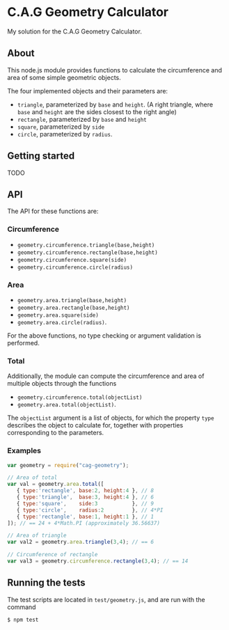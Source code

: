 # C.A.G Geometry Calculator
My solution for the C.A.G Geometry Calculator.

## About
This node.js module provides functions to calculate the circumference and area of some simple geometric objects.

The four implemented objects and their parameters are:

* `triangle`, parameterized by `base` and `height`. (A right triangle, where `base` and `height` are the sides closest to the right angle)
* `rectangle`, parameterized by `base` and `height`
* `square`, parameterized by `side`
* `circle`, parameterized by `radius`.

## Getting started

TODO

## API
The API for these functions are:

### Circumference
* `geometry.circumference.triangle(base,height)`
* `geometry.circumference.rectangle(base,height)`
* `geometry.circumference.square(side)`
* `geometry.circumference.circle(radius)`

### Area
* `geometry.area.triangle(base,height)`
* `geometry.area.rectangle(base,height)`
* `geometry.area.square(side)`
* `geometry.area.circle(radius)`.

For the above functions, no type checking or argument validation is performed.

### Total
Additionally, the module can compute the circumference and area of multiple objects through the functions

* `geometry.circumference.total(objectList)`
* `geometry.area.total(objectList)`.

The `objectList` argument is a list of objects, for which the property `type` describes the object to calculate for, 
together with properties corresponding to the parameters.

### Examples
```js
var geometry = require("cag-geometry");

// Area of total
var val = geometry.area.total([
   { type:'rectangle', base:2, height:4 }, // 8
   { type:'triangle',  base:3, height:4 }, // 6
   { type:'square',    side:3           }, // 9
   { type:'circle',    radius:2         }, // 4*PI
   { type:'rectangle', base:1, height:1 }, // 1
]); // == 24 + 4*Math.PI (approximately 36.56637)

// Area of triangle
var val2 = geometry.area.triangle(3,4); // == 6

// Circumference of rectangle
var val3 = geometry.circumference.rectangle(3,4); // == 14
```


## Running the tests

The test scripts are located in `test/geometry.js`, and are run with the command
```bash
$ npm test
```

